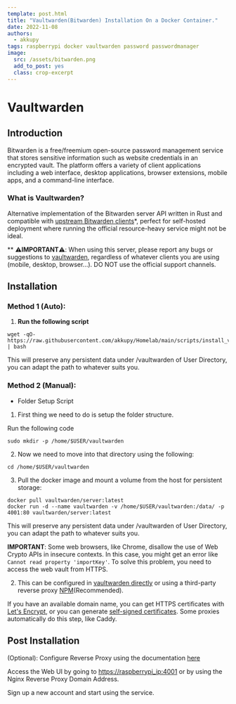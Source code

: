 ```yaml
---
template: post.html
title: "Vaultwarden(Bitwarden) Installation On a Docker Container."
date: 2022-11-08
authors:
  - akkupy
tags: raspberrypi docker vaultwarden password passwordmanager
image:
  src: /assets/bitwarden.png
  add_to_post: yes
  class: crop-excerpt
---
```


# Vaultwarden


## Introduction

Bitwarden is a free/freemium open-source password management service that stores sensitive information such as website credentials in an encrypted vault. The platform offers a variety of client applications including a web interface, desktop applications, browser extensions, mobile apps, and a command-line interface.

### What is Vaultwarden?

Alternative implementation of the Bitwarden server API written in Rust and compatible with [upstream Bitwarden clients](https://bitwarden.com/download/)*, perfect for self-hosted deployment where running the official resource-heavy service might not be ideal.

** ⚠️**IMPORTANT**⚠️: When using this server, please report any bugs or suggestions to [vaultwarden](https://github.com/dani-garcia/vaultwarden/), regardless of whatever clients you are using (mobile, desktop, browser...). DO NOT use the official support channels.

## Installation

### Method 1 (Auto):

1. **Run the following script**

```
wget -qO- https://raw.githubusercontent.com/akkupy/Homelab/main/scripts/install_vaultwarden.sh | bash
```

This will preserve any persistent data under /vaultwarden of User Directory, you can adapt the path to whatever suits you.

### Method 2 (Manual):

* Folder Setup Script

1. First thing we need to do is setup the folder structure. 

Run the following code
```
sudo mkdir -p /home/$USER/vaultwarden
```

2. Now we need to move into that directory using the following:

```
cd /home/$USER/vaultwarden
```
3. Pull the docker image and mount a volume from the host for persistent storage:

```
docker pull vaultwarden/server:latest
docker run -d --name vaultwarden -v /home/$USER/vaultwarden:/data/ -p 4001:80 vaultwarden/server:latest
```
This will preserve any persistent data under /vaultwarden of User Directory, you can adapt the path to whatever suits you.


**IMPORTANT**: Some web browsers, like Chrome, disallow the use of Web Crypto APIs in insecure contexts. In this case, you might get an error like `Cannot read property 'importKey'`. To solve this problem, you need to access the web vault from HTTPS. 

2. This can be configured in [vaultwarden directly](https://github.com/dani-garcia/vaultwarden/wiki/Enabling-HTTPS) or using a third-party reverse proxy [NPM](https://github.com/akkupy/Homelab/blob/main/docs/nginx_proxy_manager.md)(Recommended).

If you have an available domain name, you can get HTTPS certificates with [Let's Encrypt](https://letsencrypt.org/), or you can generate [self-signed certificates](https://github.com/akkupy/Self_Signed_SSL_Cerificate). Some proxies automatically do this step, like Caddy.

## Post Installation

(Optional): Configure Reverse Proxy using the documentation [here](https://github.com/akkupy/Homelab/blob/main/docs/nginx_proxy_manager.md#first-proxy-host-setup)

Access the Web UI by going to <https://raspberrypi_ip:4001> or by using the Nginx Reverse Proxy Domain Address.

Sign up a new account and start using the service.